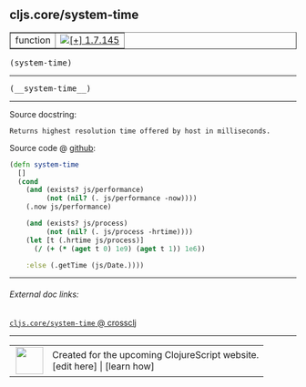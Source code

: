 ## cljs.core/system-time



 <table border="1">
<tr>
<td>function</td>
<td><a href="https://github.com/cljsinfo/cljs-api-docs/tree/1.7.145"><img valign="middle" alt="[+] 1.7.145" title="Added in 1.7.145" src="https://img.shields.io/badge/+-1.7.145-lightgrey.svg"></a> </td>
</tr>
</table>

<samp>(system-time)</samp><br>

---

 <samp>
(__system-time__)<br>
</samp>

---





Source docstring:

```
Returns highest resolution time offered by host in milliseconds.
```


Source code @ [github]():

```clj
(defn system-time
  []
  (cond
    (and (exists? js/performance)
         (not (nil? (. js/performance -now))))
    (.now js/performance)

    (and (exists? js/process)
         (not (nil? (. js/process -hrtime))))
    (let [t (.hrtime js/process)]
      (/ (+ (* (aget t 0) 1e9) (aget t 1)) 1e6))

    :else (.getTime (js/Date.))))
```

<!--
Repo - tag - source tree - lines:

 <pre>

</pre>

-->

---



###### External doc links:

[`cljs.core/system-time` @ crossclj](http://crossclj.info/fun/cljs.core.cljs/system-time.html)<br>

---

 <table>
<tr><td>
<img valign="middle" align="right" width="48px" src="http://i.imgur.com/Hi20huC.png">
</td><td>
Created for the upcoming ClojureScript website.<br>
[edit here] | [learn how]
</td></tr></table>

[edit here]:https://github.com/cljsinfo/cljs-api-docs/blob/master/cljsdoc/cljs.core/system-time.cljsdoc
[learn how]:https://github.com/cljsinfo/cljs-api-docs/wiki/cljsdoc-files

<!--

This information was too distracting to show to readers, but I'll leave it
commented here since it is helpful to:

- pretty-print the data used to generate this document
- and show how to retrieve that data



The API data for this symbol:

```clj
{:ns "cljs.core",
 :name "system-time",
 :signature ["[]"],
 :name-encode "system-time",
 :history [["+" "1.7.145"]],
 :type "function",
 :full-name-encode "cljs.core/system-time",
 :source {:code "(defn system-time\n  []\n  (cond\n    (and (exists? js/performance)\n         (not (nil? (. js/performance -now))))\n    (.now js/performance)\n\n    (and (exists? js/process)\n         (not (nil? (. js/process -hrtime))))\n    (let [t (.hrtime js/process)]\n      (/ (+ (* (aget t 0) 1e9) (aget t 1)) 1e6))\n\n    :else (.getTime (js/Date.))))",
          :title "Source code",
          :repo "clojurescript",
          :tag "r1.8.51",
          :filename "src/main/cljs/cljs/core.cljs",
          :lines [339 352],
          :url "https://github.com/clojure/clojurescript/blob/r1.8.51/src/main/cljs/cljs/core.cljs#L339-L352"},
 :usage ["(system-time)"],
 :full-name "cljs.core/system-time",
 :docstring "Returns highest resolution time offered by host in milliseconds.",
 :cljsdoc-url "https://github.com/cljsinfo/cljs-api-docs/blob/master/cljsdoc/cljs.core/system-time.cljsdoc"}

```

Retrieve the API data for this symbol:

```clj
;; from Clojure REPL
(require '[clojure.edn :as edn])
(-> (slurp "https://raw.githubusercontent.com/cljsinfo/cljs-api-docs/catalog/cljs-api.edn")
    (edn/read-string)
    (get-in [:symbols "cljs.core/system-time"]))
```

-->
